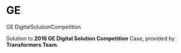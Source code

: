 # GE
GE DigitalSolutionCompetition

Solution to **2016 GE Digital Solution Competition** Case, provided by **Transformers Team**.
